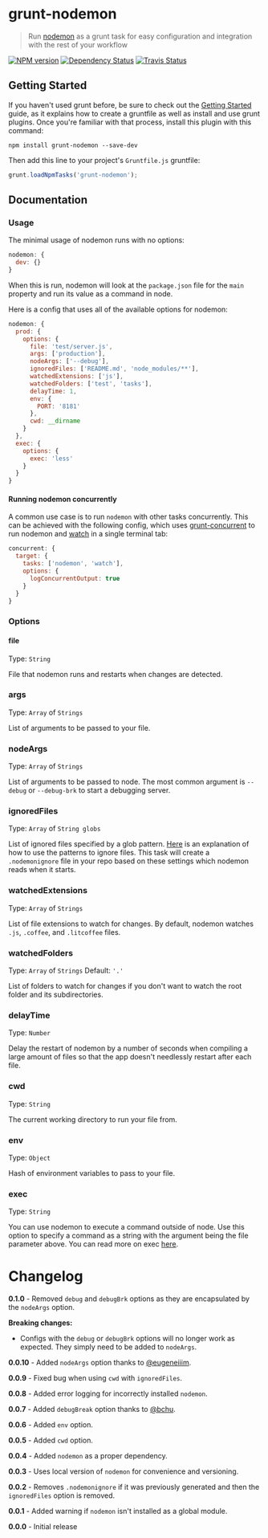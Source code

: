 # grunt-nodemon
> Run [nodemon](https://github.com/remy/nodemon) as a grunt task for easy configuration and integration with the rest of your workflow

[![NPM version](https://badge.fury.io/js/grunt-nodemon.png)](http://badge.fury.io/js/grunt-nodemon) [![Dependency Status](https://gemnasium.com/ChrisWren/grunt-nodemon.png)](https://gemnasium.com/ChrisWren/grunt-nodemon) [![Travis Status](https://travis-ci.org/ChrisWren/grunt-nodemon.png)](https://travis-ci.org/ChrisWren/grunt-nodemon)
## Getting Started
If you haven't used grunt before, be sure to check out the [Getting Started](http://gruntjs.com/getting-started) guide, as it explains how to create a gruntfile as well as install and use grunt plugins. Once you're familiar with that process, install this plugin with this command:
```shell
npm install grunt-nodemon --save-dev
```

Then add this line to your project's `Gruntfile.js` gruntfile:

```javascript
grunt.loadNpmTasks('grunt-nodemon');
```

## Documentation

### Usage
The minimal usage of nodemon runs with no options:
```js
nodemon: {
  dev: {}
}
```
When this is run, nodemon will look at the `package.json` file for the `main` property and run its value as a command in node.

Here is a config that uses all of the available options for nodemon:

```js
nodemon: {
  prod: {
    options: {
      file: 'test/server.js',
      args: ['production'],
      nodeArgs: ['--debug'],
      ignoredFiles: ['README.md', 'node_modules/**'],
      watchedExtensions: ['js'],
      watchedFolders: ['test', 'tasks'],
      delayTime: 1,
      env: {
        PORT: '8181'
      },
      cwd: __dirname
    }
  },
  exec: {
    options: {
      exec: 'less'
    }
  }
}
```
#### Running nodemon concurrently
A common use case is to run `nodemon` with other tasks concurrently. This can be achieved with the following config, which uses [grunt-concurrent](https://github.com/sindresorhus/grunt-concurrent) to run nodemon and [watch](https://github.com/gruntjs/grunt-contrib-watch) in a single terminal tab: 
```js
concurrent: {
  target: {
    tasks: ['nodemon', 'watch'],
    options: {
      logConcurrentOutput: true
    }
  }
}
```
### Options

#### file
Type: `String`

File that nodemon runs and restarts when changes are detected.

### args
Type: `Array` of `Strings`

List of arguments to be passed to your file.

### nodeArgs
Type: `Array` of `Strings`

List of arguments to be passed to node. The most common argument is `--debug` or `--debug-brk` to start a debugging server. 

### ignoredFiles
Type: `Array` of `String globs`

List of ignored files specified by a glob pattern. [Here](https://github.com/remy/nodemon#ignoring-files) is an explanation of how to use the patterns to ignore files. This task will create a `.nodemonignore` file in your repo based on these settings which nodemon reads when it starts.

### watchedExtensions
Type: `Array` of `Strings`

List of file extensions to watch for changes. By default, nodemon watches `.js`, `.coffee`, and `.litcoffee` files.

### watchedFolders
Type: `Array` of `Strings` Default: `'.'`

List of folders to watch for changes if you don't want to watch the root folder and its subdirectories.

### delayTime
Type: `Number`

Delay the restart of nodemon by a number of seconds when compiling a large amount of files so that the app doesn't needlessly restart after each file.

### cwd
Type: `String`

The current working directory to run your file from.

### env
Type: `Object`

Hash of environment variables to pass to your file.

### exec
Type: `String`

You can use nodemon to execute a command outside of node. Use this option to specify a command as a string with the argument being the file parameter above. You can read more on exec [here](https://github.com/remy/nodemon#running-non-node-scripts).

# Changelog

**0.1.0** - Removed `debug` and `debugBrk` options as they are encapsulated by the `nodeArgs` option.

**Breaking changes:**

- Configs with the `debug` or `debugBrk` options will no longer work as expected. They simply need to be added to `nodeArgs`.

**0.0.10** - Added `nodeArgs` option thanks to [@eugeneiiim](https://github.com/eugeneiiim).

**0.0.9** - Fixed bug when using `cwd` with `ignoredFiles`.

**0.0.8** - Added error logging for incorrectly installed `nodemon`.

**0.0.7** - Added `debugBreak` option thanks to [@bchu](https://github.com/bchu).

**0.0.6** - Added `env` option.

**0.0.5** - Added `cwd` option.

**0.0.4** - Added `nodemon` as a proper dependency.

**0.0.3** - Uses local version of `nodemon` for convenience and versioning.

**0.0.2** - Removes `.nodemonignore` if it was previously generated and then the `ignoredFiles` option is removed.

**0.0.1** - Added warning if `nodemon` isn't installed as a global module.

**0.0.0** - Initial release
